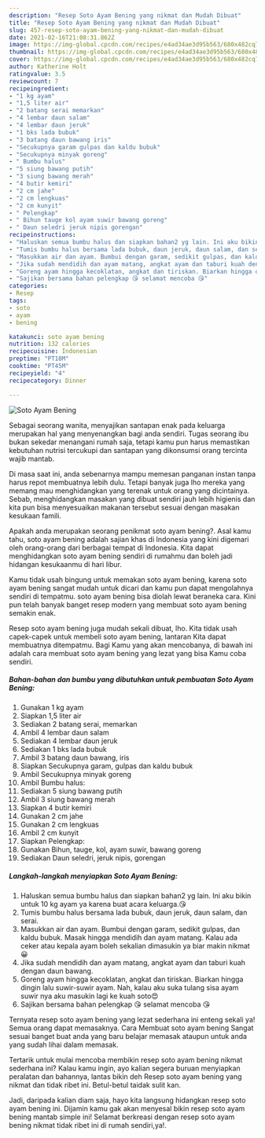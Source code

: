 ```yaml
---
description: "Resep Soto Ayam Bening yang nikmat dan Mudah Dibuat"
title: "Resep Soto Ayam Bening yang nikmat dan Mudah Dibuat"
slug: 457-resep-soto-ayam-bening-yang-nikmat-dan-mudah-dibuat
date: 2021-02-16T21:08:31.862Z
image: https://img-global.cpcdn.com/recipes/e4ad34ae3d95b563/680x482cq70/soto-ayam-bening-foto-resep-utama.jpg
thumbnail: https://img-global.cpcdn.com/recipes/e4ad34ae3d95b563/680x482cq70/soto-ayam-bening-foto-resep-utama.jpg
cover: https://img-global.cpcdn.com/recipes/e4ad34ae3d95b563/680x482cq70/soto-ayam-bening-foto-resep-utama.jpg
author: Katherine Holt
ratingvalue: 3.5
reviewcount: 7
recipeingredient:
- "1 kg ayam"
- "1,5 liter air"
- "2 batang serai memarkan"
- "4 lembar daun salam"
- "4 lembar daun jeruk"
- "1 bks lada bubuk"
- "3 batang daun bawang iris"
- "Secukupnya garam gulpas dan kaldu bubuk"
- "Secukupnya minyak goreng"
- " Bumbu halus"
- "5 siung bawang putih"
- "3 siung bawang merah"
- "4 butir kemiri"
- "2 cm jahe"
- "2 cm lengkuas"
- "2 cm kunyit"
- " Pelengkap"
- " Bihun tauge kol ayam suwir bawang goreng"
- " Daun seledri jeruk nipis gorengan"
recipeinstructions:
- "Haluskan semua bumbu halus dan siapkan bahan2 yg lain. Ini aku bikin untuk 10 kg ayam ya karena buat acara keluarga.😘"
- "Tumis bumbu halus bersama lada bubuk, daun jeruk, daun salam, dan serai."
- "Masukkan air dan ayam. Bumbui dengan garam, sedikit gulpas, dan kaldu bubuk. Masak hingga mendidih dan ayam matang. Kalau ada ceker atau kepala ayam boleh sekalian dimasukin ya biar makin nikmat😀"
- "Jika sudah mendidih dan ayam matang, angkat ayam dan taburi kuah dengan daun bawang."
- "Goreng ayam hingga kecoklatan, angkat dan tiriskan. Biarkan hingga dingin lalu suwir-suwir ayam. Nah, kalau aku suka tulang sisa ayam suwir nya aku masukin lagi ke kuah soto😍"
- "Sajikan bersama bahan pelengkap 😘 selamat mencoba 😘"
categories:
- Resep
tags:
- soto
- ayam
- bening

katakunci: soto ayam bening 
nutrition: 132 calories
recipecuisine: Indonesian
preptime: "PT18M"
cooktime: "PT45M"
recipeyield: "4"
recipecategory: Dinner

---
```



![Soto Ayam Bening](https://img-global.cpcdn.com/recipes/e4ad34ae3d95b563/680x482cq70/soto-ayam-bening-foto-resep-utama.jpg)

Sebagai seorang wanita, menyajikan santapan enak pada keluarga merupakan hal yang menyenangkan bagi anda sendiri. Tugas seorang ibu bukan sekedar menangani rumah saja, tetapi kamu pun harus memastikan kebutuhan nutrisi tercukupi dan santapan yang dikonsumsi orang tercinta wajib mantab.

Di masa  saat ini, anda sebenarnya mampu memesan panganan instan tanpa harus repot membuatnya lebih dulu. Tetapi banyak juga lho mereka yang memang mau menghidangkan yang terenak untuk orang yang dicintainya. Sebab, menghidangkan masakan yang dibuat sendiri jauh lebih higienis dan kita pun bisa menyesuaikan makanan tersebut sesuai dengan masakan kesukaan famili. 



Apakah anda merupakan seorang penikmat soto ayam bening?. Asal kamu tahu, soto ayam bening adalah sajian khas di Indonesia yang kini digemari oleh orang-orang dari berbagai tempat di Indonesia. Kita dapat menghidangkan soto ayam bening sendiri di rumahmu dan boleh jadi hidangan kesukaanmu di hari libur.

Kamu tidak usah bingung untuk memakan soto ayam bening, karena soto ayam bening sangat mudah untuk dicari dan kamu pun dapat mengolahnya sendiri di tempatmu. soto ayam bening bisa diolah lewat beraneka cara. Kini pun telah banyak banget resep modern yang membuat soto ayam bening semakin enak.

Resep soto ayam bening juga mudah sekali dibuat, lho. Kita tidak usah capek-capek untuk membeli soto ayam bening, lantaran Kita dapat membuatnya ditempatmu. Bagi Kamu yang akan mencobanya, di bawah ini adalah cara membuat soto ayam bening yang lezat yang bisa Kamu coba sendiri.

<!--inarticleads1-->

##### Bahan-bahan dan bumbu yang dibutuhkan untuk pembuatan Soto Ayam Bening:

1. Gunakan 1 kg ayam
1. Siapkan 1,5 liter air
1. Sediakan 2 batang serai, memarkan
1. Ambil 4 lembar daun salam
1. Sediakan 4 lembar daun jeruk
1. Sediakan 1 bks lada bubuk
1. Ambil 3 batang daun bawang, iris
1. Siapkan Secukupnya garam, gulpas dan kaldu bubuk
1. Ambil Secukupnya minyak goreng
1. Ambil  Bumbu halus:
1. Sediakan 5 siung bawang putih
1. Ambil 3 siung bawang merah
1. Siapkan 4 butir kemiri
1. Gunakan 2 cm jahe
1. Gunakan 2 cm lengkuas
1. Ambil 2 cm kunyit
1. Siapkan  Pelengkap:
1. Gunakan  Bihun, tauge, kol, ayam suwir, bawang goreng
1. Sediakan  Daun seledri, jeruk nipis, gorengan




<!--inarticleads2-->

##### Langkah-langkah menyiapkan Soto Ayam Bening:

1. Haluskan semua bumbu halus dan siapkan bahan2 yg lain. Ini aku bikin untuk 10 kg ayam ya karena buat acara keluarga.😘
1. Tumis bumbu halus bersama lada bubuk, daun jeruk, daun salam, dan serai.
1. Masukkan air dan ayam. Bumbui dengan garam, sedikit gulpas, dan kaldu bubuk. Masak hingga mendidih dan ayam matang. Kalau ada ceker atau kepala ayam boleh sekalian dimasukin ya biar makin nikmat😀
1. Jika sudah mendidih dan ayam matang, angkat ayam dan taburi kuah dengan daun bawang.
1. Goreng ayam hingga kecoklatan, angkat dan tiriskan. Biarkan hingga dingin lalu suwir-suwir ayam. Nah, kalau aku suka tulang sisa ayam suwir nya aku masukin lagi ke kuah soto😍
1. Sajikan bersama bahan pelengkap 😘 selamat mencoba 😘




Ternyata resep soto ayam bening yang lezat sederhana ini enteng sekali ya! Semua orang dapat memasaknya. Cara Membuat soto ayam bening Sangat sesuai banget buat anda yang baru belajar memasak ataupun untuk anda yang sudah lihai dalam memasak.

Tertarik untuk mulai mencoba membikin resep soto ayam bening nikmat sederhana ini? Kalau kamu ingin, ayo kalian segera buruan menyiapkan peralatan dan bahannya, lantas bikin deh Resep soto ayam bening yang nikmat dan tidak ribet ini. Betul-betul taidak sulit kan. 

Jadi, daripada kalian diam saja, hayo kita langsung hidangkan resep soto ayam bening ini. Dijamin kamu gak akan menyesal bikin resep soto ayam bening mantab simple ini! Selamat berkreasi dengan resep soto ayam bening nikmat tidak ribet ini di rumah sendiri,ya!.

